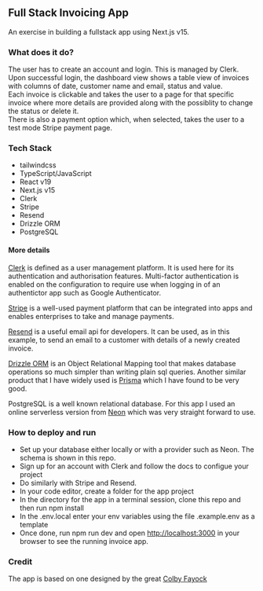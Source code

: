 ## Full Stack Invoicing App  
An exercise in building a fullstack app using Next.js v15.  

### What does it do?  
The user has to create an account and login. This is managed by Clerk.  
Upon successful login, the dashboard view shows a table view of invoices with columns of date, customer name and email, status and value.  
Each invoice is clickable and takes the user to a page for that specific invoice where more details are provided along with the possiblity to change the status or delete it.  
There is also a payment option which, when selected, takes the user to a test mode Stripe payment page.  

### Tech Stack  
* tailwindcss  
* TypeScript/JavaScript  
* React v19  
* Next.js v15  
* Clerk  
* Stripe  
* Resend  
* Drizzle ORM  
* PostgreSQL  

#### More details  
[Clerk](https://clerk.com/) is defined as a user management platform. It is used here for its authentication and authorisation features. Multi-factor authentication is enabled on the configuration to require use when logging in of an authentictor app such as Google Authenticator.  

[Stripe](https://stripe.com/gb/guides) is a well-used payment platform that can be integrated into apps and enables enterprises to take and manage payments.  

[Resend](https://resend.com/docs/introduction) is a useful email api for developers. It can be used, as in this example, to send an email to a customer with details of a newly created invoice.  

[Drizzle ORM](https://orm.drizzle.team/) is an Object Relational Mapping tool that makes database operations so much simpler than writing plain sql queries. Another similar product that I have widely used is [Prisma](https://www.prisma.io/) which I have found to be very good.  

PostgreSQL is a well known relational database. For this app I used an online serverless version from [Neon](https://neon.tech/) which was very straight forward to use.

### How to deploy and run  
* Set up your database either locally or with a provider such as Neon. The schema is shown in this repo.  
* Sign up for an account with Clerk and follow the docs to configue your project  
* Do similarly with Stripe and Resend. 
* In your code editor, create a folder for the app project  
* In the directory for the app in a terminal session, clone this repo and then run npm install  
* In the .env.local enter your env variables using the file .example.env as a template  
* Once done, run npm run dev and open [http://localhost:3000](http://localhost:3000) in your browser to see the running invoice app.

### Credit  
The app is based on one designed by the great [Colby Fayock](https://www.youtube.com/watch?v=Mcw8Mp8PYUE)  
